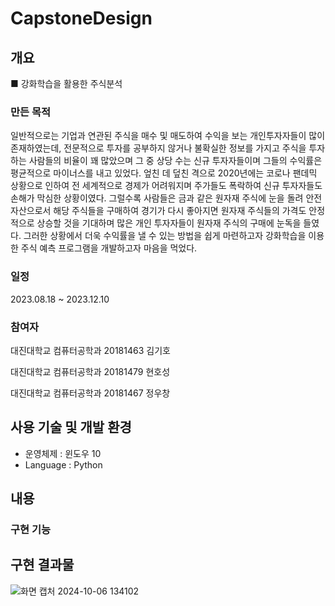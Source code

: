 # CapstoneDesign
## 개요
■ 강화학습을 활용한 주식분석

### 만든 목적

일반적으로는 기업과 연관된 주식을 매수 및 매도하여 수익을 보는 개인투자자들이 많이 존재하였는데, 전문적으로 투자를 공부하지 않거나 불확실한 정보를 가지고 주식을 투자하는 사람들의 비율이 꽤 많았으며 그 중 상당 수는 신규 투자자들이며 그들의 수익률은 평균적으로 마이너스를 내고
있었다. 엎친 데 덮친 격으로 2020년에는 코로나 팬데믹 상황으로 인하여 전 세계적으로 경제가
어려워지며 주가들도 폭락하여 신규 투자자들도 손해가 막심한 상황이였다. 그럴수록 사람들은 금과 같은 원자재 주식에 눈을 돌려 안전자산으로서 해당 주식들을 구매하여 경기가 다시 좋아지면
원자재 주식들의 가격도 안정적으로 상승할 것을 기대하며 많은 개인 투자자들이 원자재 주식의 구매에 눈독을 들였다. 그러한 상황에서 더욱 수익률을 낼 수 있는 방법을 쉽게 마련하고자 강화학습을 이용한 주식 예측 프로그램을 개발하고자 마음을 먹었다. 

### 일정

2023.08.18 ~ 2023.12.10

### 참여자

대진대학교 컴퓨터공학과 20181463 김기호

대진대학교 컴퓨터공학과 20181479 현호성

대진대학교 컴퓨터공학과 20181467 정우창

##  사용 기술 및 개발 환경
- 운영체제 : 윈도우 10
- Language : Python

## 내용

### 구현 기능


## 구현 결과물
![화면 캡처 2024-10-06 134102](https://github.com/user-attachments/assets/acab3d42-afe0-4149-b141-a7f1d2fb08ab)
